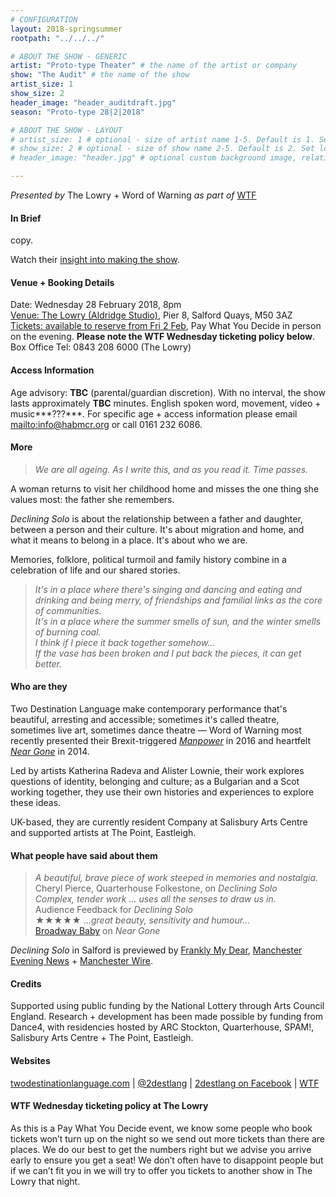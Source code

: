```yaml
---
# CONFIGURATION
layout: 2018-springsummer
rootpath: "../../../"

# ABOUT THE SHOW - GENERIC
artist: "Proto-type Theater" # the name of the artist or company
show: "The Audit" # the name of the show
artist_size: 1
show_size: 2
header_image: "header_auditdraft.jpg"    
season: "Proto-type 28|2|2018"

# ABOUT THE SHOW - LAYOUT
# artist_size: 1 # optional - size of artist name 1-5. Default is 1. Set longer names to lower values
# show_size: 2 # optional - size of show name 2-5. Default is 2. Set longer names to lower values
# header_image: "header.jpg" # optional custom background image, relative to current page

---
```

*Presented by* The Lowry + Word of Warning *as part of* <a href="http://www.thelowry.com/takearisk/take-a-risk-wtf-wednesday" target="_blank">WTF</a>           
         
#### In Brief      
copy.          
             
Watch their <a href="http://vimeo.com/212925166" target="_blank">insight into making the show</a>.            
        
#### Venue + Booking Details           
Date: Wednesday 28 February 2018, 8pm          
<a href="http://www.thelowry.com/plan-your-visit/getting-here" target="_blank">Venue: The Lowry (Aldridge Studio)</a>, Pier 8, Salford Quays, M50 3AZ         
<a href="http://www.thelowry.com/performances/5887ADC8-FE43-47E6-B0D7-252C326B8D2A/seat-map" target="_blank">Tickets: available to reserve from Fri 2 Feb</a>, Pay What You Decide in person on the evening. **Please note the WTF Wednesday ticketing policy below**.          
Box Office Tel: 0843 208 6000 (The Lowry)          
          
#### Access Information        
Age advisory: **TBC** (parental/guardian discretion). With no interval, the show lasts approximately **TBC** minutes. English spoken word, movement, video + music***???***. For specific age + access information please email <mailto:info@habmcr.org> or call 0161 232 6086.     
             
#### More         
>*We are all ageing. As I write this, and as you read it. Time passes.*          
         
A woman returns to visit her childhood home and misses the one thing she values most: the father she remembers.          
         
*Declining Solo* is about the relationship between a father and daughter, between a person and their culture. It's about migration and home, and what it means to belong in a place. It's about who we are.         
          
Memories, folklore, political turmoil and family history combine in a celebration of life and our shared stories.         
         
>*It's in a place where there's singing and dancing and eating and drinking and being merry, of friendships and familial links as the core of communities.<br>It's in a place where the summer smells of sun, and the winter smells of burning coal.<br>I think if I piece it back together somehow…<br>If the vase has been broken and I put back the pieces, it can get better.*        
         
#### Who are they        
Two Destination Language make contemporary performance that's beautiful, arresting and accessible; sometimes it's called theatre, sometimes live art, sometimes dance theatre — Word of Warning most recently presented their Brexit-triggered [*Manpower*](/archive/2016-autumnwinter/2destlang) in 2016 and heartfelt [*Near Gone*](/archive/2014-spring/2destlang) in 2014.                
         
Led by artists Katherina Radeva and Alister Lownie, their work explores questions of identity, belonging and culture; as a Bulgarian and a Scot working together, they use their own histories and experiences to explore these ideas.            
          
UK-based, they are currently resident Company at Salisbury Arts Centre and supported artists at The Point, Eastleigh.             
          
#### What people have said about them         
>*A beautiful, brave piece of work steeped in memories and nostalgia.*<br>Cheryl Pierce, Quarterhouse Folkestone, on *Declining Solo*<br>*Complex, tender work … uses all the senses to draw us in.*<br>Audience Feedback for *Declining Solo*<br>★★★★★ *…great beauty, sensitivity and humour…*<br><a href="http://www.broadwaybaby.com/shows/near-gone/702154" target="_blank">Broadway Baby</a> on *Near Gone*            
        
*Declining Solo* in Salford is previewed by <a href="http://www.franklymydearuk.co.uk/interview-matthew-eames-talks-the-lowrys-pay-what-you-decide-season" target="_blank">Frankly My Dear</a>, <a href="http://www.manchestereveningnews.co.uk/whats-on/theatre-news/pay-as-you-feel-theatre-13649008" target="_blank">Manchester Evening News</a> + <a href="http://manchesterwire.co.uk/#!/pay-what-you-decide-theatre-two-destination-language-at-the-lowrys-latest-wtf-wednesday" target="_blank">Manchester Wire</a>.        
        
#### Credits          
Supported using public funding by the National Lottery through Arts Council England. Research + development has been made possible by funding from Dance4, with residencies hosted by ARC Stockton, Quarterhouse, SPAM!, Salisbury Arts Centre + The Point, Eastleigh.         
        
#### Websites          
<a href="http://www.twodestinationlanguage.com/?page_id=1598" target="_blank">twodestinationlanguage.com</a> | <a href="http://twitter.com/2destlang" target="_blank">@2destlang</a> | <a href="http://facebook.com/2destlang" target="_blank">2destlang on Facebook</a> | <a href="http://www.thelowry.com/takearisk/take-a-risk-wtf-wednesday" target="_blank">WTF</a>         
        
#### WTF Wednesday ticketing policy at The Lowry         
As this is a Pay What You Decide event, we know some people who book tickets won’t turn up on the night so we send out more tickets than there are places. We do our best to get the numbers right but we advise you arrive early to ensure you get a seat! We don’t often have to disappoint people but if we can’t fit you in we will try to offer you tickets to another show in The Lowry that night.
